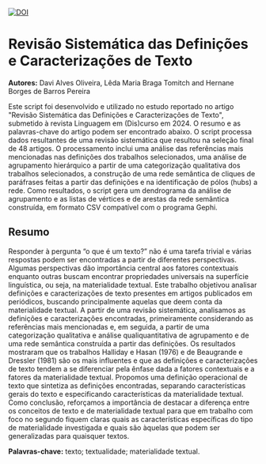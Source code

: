 [![DOI](https://zenodo.org/badge/792497748.svg)](https://zenodo.org/doi/10.5281/zenodo.11075343)

# Revisão Sistemática das Definições e Caracterizações de Texto

**Autores:** Davi Alves Oliveira, Lêda Maria Braga Tomitch and Hernane Borges de Barros Pereira

Este script foi desenvolvido e utilizado no estudo reportado no artigo "Revisão Sistemática das Definições e Caracterizações de Texto", submetido à revista Linguagem em (Dis)curso em 2024. O resumo e as palavras-chave do artigo podem ser encontrado abaixo. O script processa dados resultantes de uma revisão sistemática que resultou na seleção final de 48 artigos. O processamento inclui uma análise das referências mais mencionadas nas definições dos trabalhos selecionados, uma análise de agrupamento hierárquico a partir de uma categorização qualitativa dos trabalhos selecionados, a construção de uma rede semântica de cliques de paráfrases feitas a partir das definições e na identificação de pólos (hubs) a rede. Como resultados, o script gera um dendrograma da análise de agrupamento e as listas de vértices e de arestas da rede semântica construída, em formato CSV compatível com o programa Gephi.

## Resumo
Responder à pergunta “o que é um texto?” não é uma tarefa trivial e várias respostas podem ser encontradas a partir de diferentes perspectivas. Algumas perspectivas dão importância central aos fatores contextuais enquanto outras buscam encontrar propriedades universais na superfície linguística, ou seja, na materialidade textual. Este trabalho objetivou analisar definições e caracterizações de texto presentes em artigos publicados em periódicos, buscando principalmente aquelas que deem conta da materialidade textual. A partir de uma revisão sistemática, analisamos as definições e caracterizações encontradas, primeiramente considerando as referências mais mencionadas e, em seguida, a partir de uma categorização qualitativa e análise qualiquantitativa de agrupamento e de uma rede semântica construída a partir das definições. Os resultados mostraram que os trabalhos Halliday e Hasan (1976) e de Beaugrande e Dressler (1981) são os mais influentes e que as definições e caracterizações de texto tendem a se diferenciar pela ênfase dada a fatores contextuais e a fatores da materialidade textual. Propomos uma definição operacional de texto que sintetiza as definições encontradas, separando características gerais do texto e especificando características da materialidade textual. Como conclusão, reforçamos a importância de destacar a diferença entre os conceitos de texto e de materialidade textual para que em trabalho com foco no segundo fiquem claras quais as características específicas do tipo de materialidade investigada e quais são àquelas que podem ser generalizadas para quaisquer textos.

**Palavras-chave:** texto; textualidade; materialidade textual.
